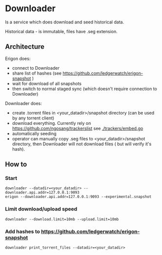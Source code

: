 # Downloader

Is a service which does download and seed historical data.

Historical data - is immutable, files have .seg extension.

## Architecture

Erigon does:

- connect to Downloader
- share list of hashes (see https://github.com/ledgerwatch/erigon-snapshot )
- wait for download of all snapshots
- then switch to normal staged sync (which doesn't require connection to Downloader)

Downloader does:

- create .torrent files in <your_datadir>/snapshot directory (can be used by any torrent client)
- download everything. Currently rely on https://github.com/ngosang/trackerslist
  see [./trackers/embed.go](./trackers/embed.go)
- automatically seeding
- operator can manually copy .seg files to <your_datadir>/snapshot directory, then Downloader will not download files (
  but will verify it's hash).

## How to

### Start

```
downloader --datadir=<your_datadir> --downloader.api.addr=127.0.0.1:9093
erigon --downloader.api.addr=127.0.0.1:9093 --experimental.snapshot
```

### Limit download/upload speed

```
downloader --download.limit=10mb --upload.limit=10mb
```

### Add hashes to https://github.com/ledgerwatch/erigon-snapshot

```
downloader print_torrent_files --datadir=<your_datadir>
```


